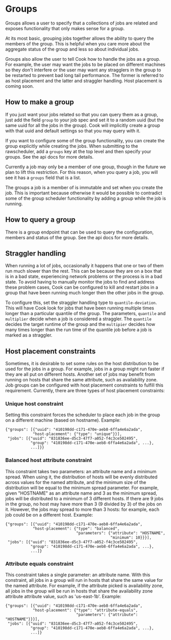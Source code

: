 # Groups

Groups allows a user to specify that a collections of jobs are related and exposes functionality
that only makes sense for a group.

At its most basic, grouping jobs together allows the ability to query the members of the group.
This is helpful when you care more about the aggregate status of the group and less so about
individual jobs.

Groups also allow the user to tell Cook how to handle the jobs as a group.  For example, the user
may want the jobs to be placed on different machines so they don't interfere or the user may want
any stragglers in the group to be restarted to prevent bad long tail performance.  The former is
referred to as host placement and the latter and straggler handling.  Host placement is coming soon.

## How to make a group

If you just want your jobs related so that you can query them as a group, just add the field `group`
to your job spec and set it to a random uuid (but the same uuid for all the jobs in the group).
Cook will implicitly create a group with that uuid and default settings so that you may query with
it.

If you want to configure some of the group functionality, you can create the group explicitly while
creating the jobs.  When submitting to the rawscheduler, add a `groups` key at the top level and
then specify your groups.  See the api docs for more details.

Currently a job may only be a member of one group, though in the future we plan to lift this
restriction.  For this reason, when you query a job, you will see it has a `groups` field that is a
list.

The groups a job is a member of is immutable and set when you create the job. This is important
because otherwise it would be possible to contradict some of the group scheduler functionality by
adding a group while the job is running.

## How to query a group

There is a group endpoint that can be used to query the configuration, members and status of the
group.  See the api docs for more details.

## Straggler handling

When running a lot of jobs, occasionally it happens that one or two of them run much slower than the
rest.  This can be because they are on a box that is in a bad state, experiencing network problems
or the process is in a bad state. To avoid having to manually monitor the jobs to find and address
these problem cases, Cook can be configured to kill and restart jobs in a group that have been
running much longer then the other jobs in the group. 

To configure this, set the straggler handling type to `quantile-deviation`. This will have Cook look
for jobs that have been running multiple times longer than a particular quantile of the group. The
parameters, `quantile` and `multiplier` decide when a job is considered a straggler. The
`quantile` decides the target runtime of the group and the `multipier` decides how many times
longer than the run time of the quantile job before a job is marked as a straggler.

## Host placement constraints

Sometimes, it is desirable to set some rules on the host distribution to be used for the jobs in a
group.  For example, jobs in a group might run faster if they are all put on different hosts.
Another set of jobs may benefit from running on hosts that share the same attribute, such as
availability zone. Job groups can be configured with host placement constraints to fulfill this
requirement. Currently, there are three types of host placement constraints:

### Unique host constraint
Setting this constraint forces the scheduler to place each job in the group on a different machine
(based on hostname).
Example:
```
{"groups": [{"uuid": "410198dd-c171-470e-aeb8-6ffa4e6a2ada",
            "host-placement": {"type": "unique"}}],
 "jobs": [{"uuid": "831836ee-d5c3-47f7-a052-f4c3ce502495",
           "group": "410198dd-c171-470e-aeb8-6ffa4e6a2ada", ...},
           ...]}}
```


### Balanced host attribute constraint
This constraint takes two parameters: an attribute name and a minimum spread. When using it, the
distribution of hosts will be evenly distributed across values for the named attribute, and the
minimum size of the distribution will be equal to the minimum spread parameter. For example, given
"HOSTNAME" as an attribute name and 3 as the minimum spread, jobs will be distributed to a minimum
of 3 different hosts. If there are 9 jobs in the group, no host may have more than 3 (9 divided by
3) of the jobs on it. However, the jobs may spread to more than 3 hosts: for example, each job could
be on a different host.
Example:
```
{"groups": [{"uuid": "410198dd-c171-470e-aeb8-6ffa4e6a2ada",
            "host-placement": {"type": "balanced",
                               "parameters": {"attribute": "HOSTNAME",
                                              "minimum": 10}}}],
 "jobs": [{"uuid": "831836ee-d5c3-47f7-a052-f4c3ce502495",
           "group": "410198dd-c171-470e-aeb8-6ffa4e6a2ada", ...},
           ...]}
```

### Attribute equals constraint
This constraint takes a single parameter: an attribute name. With this constraint, all jobs in a
group will run in hosts that share the same value for the named attribute. For example, if the
attribute picked is availability zone, all jobs in the group will be run in hosts that share the
availability zone attribute attribute value, such as 'us-east-1b'.
Example:
```
{"groups": [{"uuid": "410198dd-c171-470e-aeb8-6ffa4e6a2ada",
            "host-placement": {"type": "attribute-equals",
                               "parameters": {"attribute": "HOSTNAME"}}}],
 "jobs": [{"uuid": "831836ee-d5c3-47f7-a052-f4c3ce502495",
           "group": "410198dd-c171-470e-aeb8-6ffa4e6a2ada", ...},
           ...]}
```
